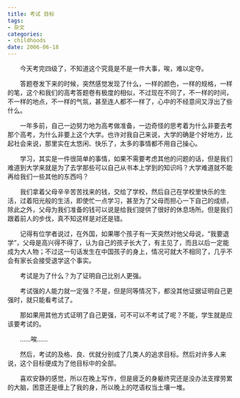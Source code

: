 ```yaml
---
title: 考试 目标
tags:
- 杂文
categories:
- childhoods
date: 2006-06-18
---
```


　　今天考完四级了，不知道这个究竟是不是一件大事，唉，难以定夺。

　　答题卷发下来的时候，突然感觉发现了什么，一样的颜色，一样的规格，一样的笔，这个和我们的高考答题卷有极度的相似，不过现在不同了，不一样的时间，不一样的地点，不一样的气氛，甚至连人都不一样了，心中的不经意间又浮出了些什么。

　　一年多前，自己一边努力地为高考做准备，一边奇怪的思考着为什么非要去考那个高考，为什么非要上这个大学。也许对我自己来说，大学的确是个好地方，比起社会来说，那里实在太悠闲、快乐了，太多的事情都不用自己操心。

　　学习，其实是一件很简单的事情，如果不需要考虑其他的问题的话，但是我们难道到大学来就是为了去学那些可以自己从书本上学到的知识吗？大学难道就不能再给我们一些其他的东西吗？

　　我们拿着父母辛辛苦苦找来的钱，交给了学校，然后自己在学校里快乐的生活，过着阳光般的生活，即使忙一点学习，甚至为了父母而担心一下自己的成绩，除此之外，父母为我们准备的钱可以说是给我们提供了很好的休息场所。但是我们跟着前人的步伐，真不知这样是对还是错。

　　记得有位学者说过，在外国，如果哪个孩子有一天突然对他父母说，“我要退学”，父母是高兴得不得了，认为自己的孩子长大了，有主见了，而且以后一定能成为大人物；不过这一句话发生在中国孩子的身上，情况可就大不相同了，几乎不会有家长会接受退学这个事实。

　　考试是为了什么？为了证明自己比别人更强。

　　考试强的人能力就一定强？不是，但是同等情况下，都没其他证据证明自己更强时，就只能看考试了。

　　那如果用其他方式证明了自己更强，可不可以不考试了呢？不能，学生就是应该要考试的。

　　……唉……

　　然后，考试的及格、良、优就分别成了几类人的追求目标。然后对许多人来说，这个目标便成为了他目标中的全部。

　　喜欢安静的感觉，所以在晚上写作，但是疲乏的身躯终究还是没办法支撑劳累的大脑，困意还是缠上了我的身，所以晚上的呓语权当土壤一堆。
